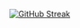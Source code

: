 

[![GitHub Streak](https://streak-stats.demolab.com/?user=swangi-kumari)](https://git.io/streak-stats)
